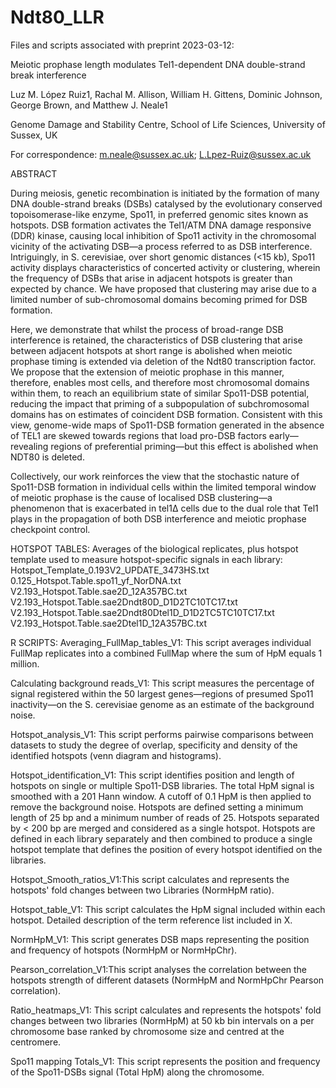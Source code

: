 # Ndt80_LLR

Files and scripts associated with preprint 2023-03-12:

Meiotic prophase length modulates Tel1-dependent DNA double-strand break interference 

Luz M. López Ruiz1, Rachal M. Allison, William H. Gittens, Dominic Johnson, George Brown, and Matthew J. Neale1

Genome Damage and Stability Centre, School of Life Sciences, University of Sussex, UK

For correspondence: m.neale@sussex.ac.uk; L.Lpez-Ruiz@sussex.ac.uk


ABSTRACT 

During meiosis, genetic recombination is initiated by the formation of many DNA double-strand breaks (DSBs) catalysed by the evolutionary conserved topoisomerase-like enzyme, Spo11, in preferred genomic sites known as hotspots. DSB formation activates the Tel1/ATM DNA damage responsive (DDR) kinase, causing local inhibition of Spo11 activity in the chromosomal vicinity of the activating DSB—a process referred to as DSB interference. Intriguingly, in S. cerevisiae, over short genomic distances (<15 kb), Spo11 activity displays characteristics of concerted activity or clustering, wherein the frequency of DSBs that arise in adjacent hotspots is greater than expected by chance. We have proposed that clustering may arise due to a limited number of sub-chromosomal domains becoming primed for DSB formation.

Here, we demonstrate that whilst the process of broad-range DSB interference is retained, the characteristics of DSB clustering that arise between adjacent hotspots at short range is abolished when meiotic prophase timing is extended via deletion of the Ndt80 transcription factor. We propose that the extension of meiotic prophase in this manner, therefore, enables most cells, and therefore most chromosomal domains within them, to reach an equilibrium state of similar Spo11-DSB potential, reducing the impact that priming of a subpopulation of subchromosomal domains has on estimates of coincident DSB formation. Consistent with this view, genome-wide maps of Spo11-DSB formation generated in the absence of TEL1 are skewed towards regions that load pro-DSB factors early— revealing regions of preferential priming—but this effect is abolished when NDT80 is deleted.

Collectively, our work reinforces the view that the stochastic nature of Spo11-DSB formation in individual cells within the limited temporal window of meiotic prophase is the cause of localised DSB clustering—a phenomenon that is exacerbated in tel1∆ cells due to the dual role that Tel1 plays in the propagation of both DSB interference and meiotic prophase checkpoint control.

HOTSPOT TABLES:
Averages of the biological replicates, plus hotspot template used to measure hotspot-specific signals in each library:
Hotspot_Template_0.193V2_UPDATE_3473HS.txt
0.125_Hotspot.Table.spo11_yf_NorDNA.txt
V2.193_Hotspot.Table.sae2D_12A357BC.txt
V2.193_Hotspot.Table.sae2Dndt80D_D1D2TC10TC17.txt
V2.193_Hotspot.Table.sae2Dndt80Dtel1D_D1D2TC5TC10TC17.txt
V2.193_Hotspot.Table.sae2Dtel1D_12A357BC.txt

R SCRIPTS:
Averaging_FullMap_tables_V1: This script averages individual FullMap replicates into a combined FullMap where the sum of HpM equals 1 million.

Calculating background reads_V1: This script measures the percentage of signal registered within the 50 largest genes—regions of presumed Spo11 inactivity—on the S. cerevisiae genome as an estimate of the background noise.

Hotspot_analysis_V1: This script performs pairwise comparisons between datasets to study the degree of overlap, specificity and density of the identified hotspots (venn diagram and histograms).

Hotspot_identification_V1: This script identifies position and length of hotspots on single or multiple Spo11-DSB libraries. The total HpM signal is smoothed with a 201 Hann window. A cutoff of 0.1 HpM is then applied to remove the background noise. Hotspots are defined setting a minimum length of 25 bp and a minimum number of reads of 25. Hotspots separated by < 200 bp are merged and considered as a single hotspot. Hotspots are defined in each library separately and then combined to produce a single hotspot template that defines the position of every hotspot identified on the libraries.

Hotspot_Smooth_ratios_V1:This script calculates and represents the hotspots' fold changes between two Libraries (NormHpM ratio). 
 
Hotspot_table_V1: This script calculates the HpM signal included within each hotspot. Detailed description of the term reference list included in X.

NormHpM_V1: This script generates DSB maps representing the position and frequency of hotspots (NormHpM or NormHpChr). 

Pearson_correlation_V1:This script analyses the correlation between the hotspots strength of different datasets (NormHpM and NormHpChr Pearson correlation).

Ratio_heatmaps_V1: This script calculates and represents the hotspots' fold changes between two libraries (NormHpM) at 50 kb bin intervals on a per chromosome base ranked by chromosome size and centred at the centromere. 

Spo11 mapping Totals_V1: This script represents the position and frequency of the Spo11-DSBs signal (Total HpM) along the chromosome.
